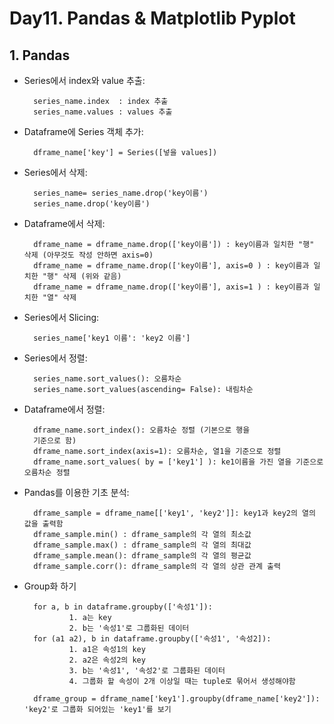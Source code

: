 # Day11. Pandas & Matplotlib Pyplot

## 1. Pandas
- Series에서 index와 value 추출:

        series_name.index  : index 추출
        series_name.values : values 추출

- Dataframe에 Series 객체 추가:
        
        dframe_name['key'] = Series([넣을 values])

- Series에서 삭제:
        
        series_name= series_name.drop('key이름')
        series_name.drop('key이름')

- Dataframe에서 삭제:

        dframe_name = dframe_name.drop(['key이름']) : key이름과 일치한 "행" 삭제 (아무것도 작성 안하면 axis=0)
        dframe_name = dframe_name.drop(['key이름'], axis=0 ) : key이름과 일치한 "행" 삭제 (위와 같음)
        dframe_name = dframe_name.drop(['key이름'], axis=1 ) : key이름과 일치한 "열" 삭제

- Series에서 Slicing:

        series_name['key1 이름': 'key2 이름']

- Series에서 정렬:

        series_name.sort_values(): 오름차순
        series_name.sort_values(ascending= False): 내림차순

- Dataframe에서 정렬:
        
        dframe_name.sort_index(): 오름차순 정렬 (기본으로 행을 
        기준으로 함)
        dframe_name.sort_index(axis=1): 오름차순, 열1을 기준으로 정렬
        dframe_name.sort_values( by = ['key1'] ): ke1이름을 가진 열을 기준으로 오름차순 정렬 

- Pandas를 이용한 기초 분석:

        dframe_sample = dframe_name[['key1', 'key2']]: key1과 key2의 열의 값을 출력함
        dframe_sample.min() : dframe_sample의 각 열의 최소값
        dframe_sample.max() : dframe_sample의 각 열의 최대값
        dframe_sample.mean(): dframe_sample의 각 열의 평균값
        dframe_sample.corr(): dframe_sample의 각 열의 상관 관계 출력

- Group화 하기

        for a, b in dataframe.groupby(['속성1']):
                1. a는 key
                2. b는 '속성1'로 그룹화된 데이터
        for (a1 a2), b in dataframe.groupby(['속성1', '속성2]):
                1. a1은 속성1의 key
                2. a2은 속성2의 key
                3. b는 '속성1', '속성2'로 그룹화된 데이터
                4. 그룹화 할 속성이 2개 이상일 때는 tuple로 묶어서 생성해야함

        dframe_group = dframe_name['key1'].groupby(dframe_name['key2']): 'key2'로 그룹화 되어있는 'key1'를 보기





    
